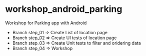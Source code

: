 # workshop_android_parking
Workshop for Parking app with Android

* Branch step_01 => Create List of location page
* Branch step_02 => Create UI tests of location page
* Branch step_03 => Create Unit tests to filter and oridering data
* Branch step_04 => Workshop
